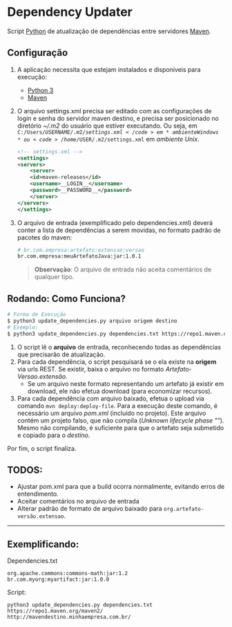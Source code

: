 # Dependency Updater

Script [Python](https://www.python.org/) de atualização de dependências entre servidores [Maven](https://maven.apache.org/).

## Configuração
1. A aplicação necessita que estejam instalados e disponíveis para execução:
   - [Python 3](https://www.python.org/)
   - [Maven](https://maven.apache.org/)

2. O arquivo settings.xml precisa ser editado com as configurações de login e senha do servidor maven destino, e precisa ser posicionado no diretório *~/.m2* do usuário que estiver executando. Ou seja, em <code>C:/Users/$USERNAME/.m2/settings.xml</code> em *ambiente Windows* ou <code>/home/$USER/.m2/settings.xml</code> em *ambiente Unix*.
    ```xml
    <!-- settings.xml -->
    <settings>
    <servers>
        <server>
        <id>maven-releases</id>
        <username>__LOGIN__</username>
        <password>__PASSWORD__</password>
        </server>
    </servers>
    </settings>
    ```

3. O arquivo de entrada (exemplificado pelo dependencies.xml) deverá conter a lista de dependências a serem movidas, no formato padrão de pacotes do maven:
    ```bash
    # br.com.empresa:artefato:extensao:versao
    br.com.empresa:meuArtefatoJava:jar:1.0.1
    ```
    > **Observação**: O arquivo de entrada não aceita comentários de qualquer tipo.

## Rodando: Como Funciona?
```bash
# Forma de Execução
$ python3 update_dependencies.py arquivo origem destino
# Exemplo:
$ python3 update_dependencies.py dependencies.txt https://repo1.maven.org/maven2/ http://mavendestino.minhaempresa.com.br/
```
1. O script lê o **arquivo** de entrada, reconhecendo todas as dependências que precisarão de atualização.
2. Para cada dependência, o script pesquisará se o ela existe na **origem** via urls REST. Se existir, baixa o arquivo no formato *Artefato-Versao.extensão*.
    -   Se um arquivo neste formato representando um artefato já existir em download, ele não efetua download (para economizar recursos).
3. Para cada dependência com arquivo baixado, efetua o upload via comando <code>mvn deploy:deploy-file</code>. Para a execução deste comando, é necessário um arquivo *pom.xml* (incluído no projeto). Este arquivo contém um projeto falso, que não compila (*Unknown lifecycle phase ""*). Mesmo não compilando, é suficiente para que o artefato seja submetido e copiado para o *destino*. 

Por fim, o script finaliza.


## TODOS:
 - Ajustar pom.xml para que a build ocorra normalmente, evitando erros de entendimento.
 - Aceitar comentários no arquivo de entrada
 - Alterar padrão de formato de arquivo baixado para <code>org.artefato-versão.extensao</code>.

---

## Exemplificando:

Dependencies.txt
```
org.apache.commons:commons-math:jar:1.2
br.com.myorg:myartifact:jar:1.0.0
```
Script:
```
python3 update_dependencies.py dependencies.txt https://repo1.maven.org/maven2/ http://mavendestino.minhaempresa.com.br/
```
